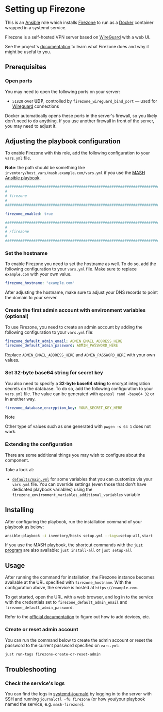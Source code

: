 <!--
SPDX-FileCopyrightText: 2020 - 2024 MDAD project contributors
SPDX-FileCopyrightText: 2020 - 2024 Slavi Pantaleev
SPDX-FileCopyrightText: 2020 Aaron Raimist
SPDX-FileCopyrightText: 2020 Chris van Dijk
SPDX-FileCopyrightText: 2020 Dominik Zajac
SPDX-FileCopyrightText: 2020 Mickaël Cornière
SPDX-FileCopyrightText: 2022 François Darveau
SPDX-FileCopyrightText: 2022 Julian Foad
SPDX-FileCopyrightText: 2022 Warren Bailey
SPDX-FileCopyrightText: 2023 Antonis Christofides
SPDX-FileCopyrightText: 2023 Felix Stupp
SPDX-FileCopyrightText: 2023 Pierre 'McFly' Marty
SPDX-FileCopyrightText: 2024 - 2025 Suguru Hirahara
SPDX-FileCopyrightText: 2025 Nicola Murino

SPDX-License-Identifier: AGPL-3.0-or-later
-->

# Setting up Firezone

This is an [Ansible](https://www.ansible.com/) role which installs [Firezone](https://www.firezone.dev/) to run as a [Docker](https://www.docker.com/) container wrapped in a systemd service.

Firezone is a self-hosted VPN server based on [WireGuard](https://www.wireguard.com/) with a web UI.

See the project's [documentation](https://www.firezone.dev/kb) to learn what Firezone does and why it might be useful to you.

## Prerequisites

### Open ports

You may need to open the following ports on your server:

- `51820` over **UDP**, controlled by `firezone_wireguard_bind_port` — used for [Wireguard](https://www.wireguard.com/) connections

Docker automatically opens these ports in the server's firewall, so you likely don't need to do anything. If you use another firewall in front of the server, you may need to adjust it.

## Adjusting the playbook configuration

To enable Firezone with this role, add the following configuration to your `vars.yml` file.

**Note**: the path should be something like `inventory/host_vars/mash.example.com/vars.yml` if you use the [MASH Ansible playbook](https://github.com/mother-of-all-self-hosting/mash-playbook).

```yaml
########################################################################
#                                                                      #
# firezone                                                             #
#                                                                      #
########################################################################

firezone_enabled: true

########################################################################
#                                                                      #
# /firezone                                                            #
#                                                                      #
########################################################################
```

### Set the hostname

To enable Firezone you need to set the hostname as well. To do so, add the following configuration to your `vars.yml` file. Make sure to replace `example.com` with your own value.

```yaml
firezone_hostname: "example.com"
```

After adjusting the hostname, make sure to adjust your DNS records to point the domain to your server.

### Create the first admin account with environment variables (optional)

To use Firezone, you need to create an admin account by adding the following configuration to your `vars.yml` file:

```yaml
firezone_default_admin_email: ADMIN_EMAIL_ADDRESS_HERE
firezone_default_admin_password: ADMIN_PASSWORD_HERE
```

Replace `ADMIN_EMAIL_ADDRESS_HERE` and `ADMIN_PASSWORD_HERE` with your own values.

### Set 32-byte base64 string for secret key

You also need to specify a **32-byte base64 string** to encrypt integration secrets on the database. To do so, add the following configuration to your `vars.yml` file. The value can be generated with `openssl rand -base64 32` or in another way.

```yaml
firezone_database_encryption_key: YOUR_SECRET_KEY_HERE
```

>[!NOTE]
> Other type of values such as one generated with `pwgen -s 64 1` does not work.

### Extending the configuration

There are some additional things you may wish to configure about the component.

Take a look at:

- [`defaults/main.yml`](../defaults/main.yml) for some variables that you can customize via your `vars.yml` file. You can override settings (even those that don't have dedicated playbook variables) using the `firezone_environment_variables_additional_variables` variable

## Installing

After configuring the playbook, run the installation command of your playbook as below:

```sh
ansible-playbook -i inventory/hosts setup.yml --tags=setup-all,start
```

If you use the MASH playbook, the shortcut commands with the [`just` program](https://github.com/mother-of-all-self-hosting/mash-playbook/blob/main/docs/just.md) are also available: `just install-all` or `just setup-all`

## Usage

After running the command for installation, the Firezone instance becomes available at the URL specified with `firezone_hostname`. With the configuration above, the service is hosted at `https://example.com`.

To get started, open the URL with a web browser, and log in to the service with the credentials set to `firezone_default_admin_email` and `firezone_default_admin_password`.

Refer to the [official documentation](https://www.firezone.dev/docs/user-guides/add-devices/) to figure out how to add devices, etc.

### Create or reset admin account

You can run the command below to create the admin account or reset the password to the current password specified on `vars.yml`:

```sh
just run-tags firezone-create-or-reset-admin
```

## Troubleshooting

### Check the service's logs

You can find the logs in [systemd-journald](https://www.freedesktop.org/software/systemd/man/systemd-journald.service.html) by logging in to the server with SSH and running `journalctl -fu firezone` (or how you/your playbook named the service, e.g. `mash-firezone`).
